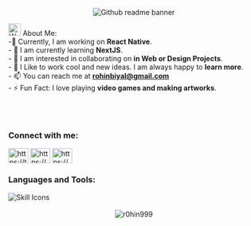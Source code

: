 <div align="center">

![Github readme banner](https://64.media.tumblr.com/75ee871c3c70501014511f527b342213/74bb6bc1ad2987d5-a1/s1280x1920/ae89e529ec10b97daff14c6aa3db56e663fbe416.gifv)
<br>
<div align="left">
  
<img src="https://raw.githubusercontent.com/Tarikul-Islam-Anik/Animated-Fluent-Emojis/master/Emojis/Hand%20gestures/Waving%20Hand.png" alt="Waving Hand" width="25" height="25" /> About Me:<br>
-🔭 Currently, I am working on **React Native**.<br>- 🌱 I am currently learning **NextJS**.<br>- 👯 I am interested in collaborating on **in Web or Design Projects**.<br>- 💬 I Like to work cool and new ideas.  I am always happy to **learn more**.<br>- 📫 You can reach me at **rohinbiyal@gmail.com**<br>- ⚡ Fun Fact: I love playing **video games and making artworks**.<br><br>
</div>
<br>
<h3 align="left">Connect with me:</h3>
<p align="left">
<a href="https://twitter.com/BiyalRohin" target="_blank"><img align="center" src="https://raw.githubusercontent.com/rahuldkjain/github-profile-readme-generator/master/src/images/icons/Social/twitter.svg" alt="https://twitter.com/biyalrohin" height="30" width="40" /></a>
<a href="https://www.linkedin.com/in/rohin-biyal-b9baa0216/" target="_blank"><img align="center" src="https://raw.githubusercontent.com/rahuldkjain/github-profile-readme-generator/master/src/images/icons/Social/linked-in-alt.svg" alt="https://www.linkedin.com/in/rohin-biyal-b9baa0216/" height="30" width="40" /></a>
<a href="https://www.behance.net/rohinstyles" target="_blank"><img align="center" src="https://raw.githubusercontent.com/rahuldkjain/github-profile-readme-generator/master/src/images/icons/Social/behance.svg" alt="https://www.behance.net/rohinstyles" height="30" width="40" /></a>
</p>

<h3 align="left">Languages and Tools:</h3>
<div align="left">
	<img src="https://skillicons.dev/icons?i=nextjs,react,redux,nodejs,expressjs,typescript,javascript,postman,postgresql,mysql,mongodb,vercel,netlify,docker,babel,yarn,npm,vite,webpack,threejs,tailwindcss,bootstrap,materialui,css,html,vscode,cpp,java,git,github,blender,figma,illustrator,notion,photoshop,unrealengine&theme=dark&perline=15" alt="Skill Icons" />
</div><br>
<div align="center">
<img src="https://user-images.githubusercontent.com/74038190/226190894-18e959ba-d458-4a94-ac44-790190f2a947.gif"  alt="r0hin999" /> 
</div>
